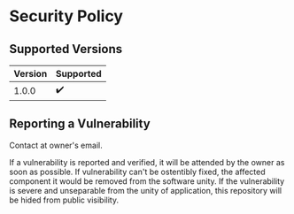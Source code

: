 # Security Policy

## Supported Versions

| Version | Supported          |
| ------- | ------------------ |
| 1.0.0   | :heavy_check_mark:|


## Reporting a Vulnerability

Contact at owner's email.

If a vulnerability is reported and verified, it will be attended by the owner as soon as possible. If vulnerability can't be ostentibly fixed, the affected component it would be removed
from the software unity. If the vulnerability is severe and unseparable from the unity of application, this repository will be hided from public visibility.
